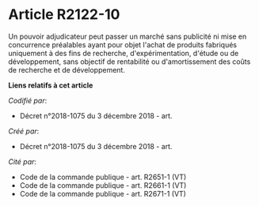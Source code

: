 # Article R2122-10

Un pouvoir adjudicateur peut passer un marché sans publicité ni mise en concurrence préalables ayant pour objet l'achat de
produits fabriqués uniquement à des fins de recherche, d'expérimentation, d'étude ou de développement, sans objectif de
rentabilité ou d'amortissement des coûts de recherche et de développement.

**Liens relatifs à cet article**

_Codifié par_:

  - Décret n°2018-1075 du 3 décembre 2018 - art.

_Créé par_:

  - Décret n°2018-1075 du 3 décembre 2018 - art.

_Cité par_:

  - Code de la commande publique - art. R2651-1 (VT)
  - Code de la commande publique - art. R2661-1 (VT)
  - Code de la commande publique - art. R2671-1 (VT)
